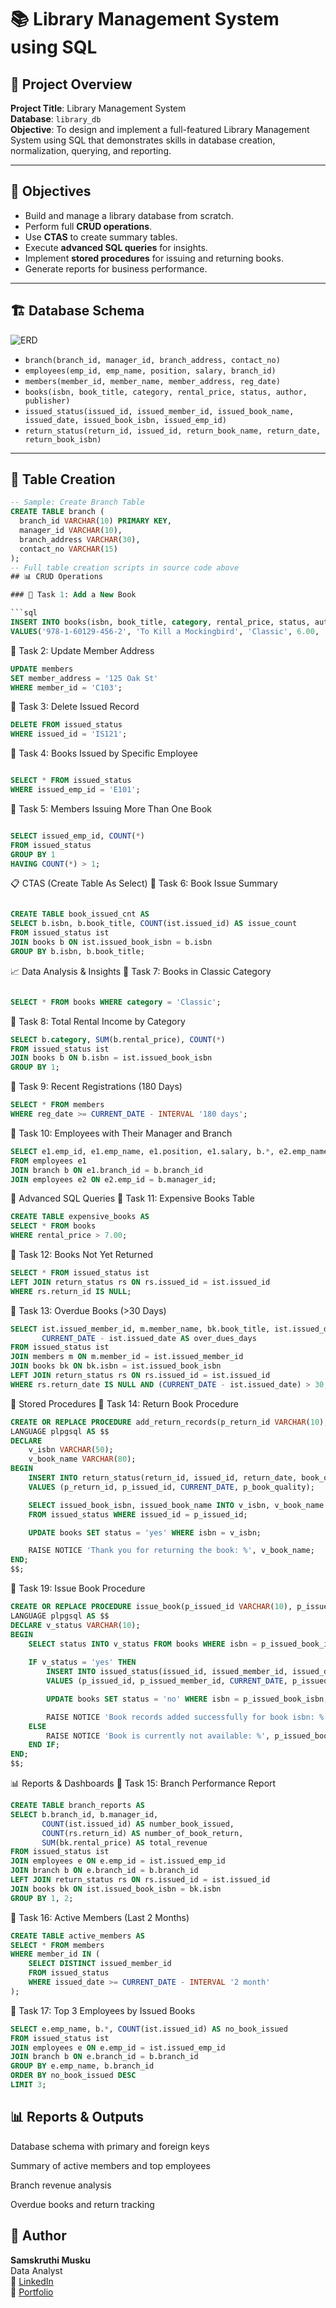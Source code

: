 # 📚 Library Management System using SQL

## 📝 Project Overview

**Project Title**: Library Management System  
**Database**: `library_db`  
**Objective**: To design and implement a full-featured Library Management System using SQL that demonstrates skills in database creation, normalization, querying, and reporting.


---

## 📌 Objectives

- Build and manage a library database from scratch.
- Perform full **CRUD operations**.
- Use **CTAS** to create summary tables.
- Execute **advanced SQL queries** for insights.
- Implement **stored procedures** for issuing and returning books.
- Generate reports for business performance.

---

## 🏗️ Database Schema

![ERD](https://github.com/najirh/Library-System-Management---P2/blob/main/library_erd.png)


- `branch(branch_id, manager_id, branch_address, contact_no)`
- `employees(emp_id, emp_name, position, salary, branch_id)`
- `members(member_id, member_name, member_address, reg_date)`
- `books(isbn, book_title, category, rental_price, status, author, publisher)`
- `issued_status(issued_id, issued_member_id, issued_book_name, issued_date, issued_book_isbn, issued_emp_id)`
- `return_status(return_id, issued_id, return_book_name, return_date, return_book_isbn)`

---

## 🔧 Table Creation

```sql
-- Sample: Create Branch Table
CREATE TABLE branch (
  branch_id VARCHAR(10) PRIMARY KEY,
  manager_id VARCHAR(10),
  branch_address VARCHAR(30),
  contact_no VARCHAR(15)
);
-- Full table creation scripts in source code above
## 📊 CRUD Operations

### 🔹 Task 1: Add a New Book

```sql
INSERT INTO books(isbn, book_title, category, rental_price, status, author, publisher)
VALUES('978-1-60129-456-2', 'To Kill a Mockingbird', 'Classic', 6.00, 'yes', 'Harper Lee', 'J.B. Lippincott & Co.');
```
🔹 Task 2: Update Member Address
```sql
UPDATE members
SET member_address = '125 Oak St'
WHERE member_id = 'C103';
```
🔹 Task 3: Delete Issued Record
```sql
DELETE FROM issued_status
WHERE issued_id = 'IS121';
```
🔹 Task 4: Books Issued by Specific Employee
```sql

SELECT * FROM issued_status
WHERE issued_emp_id = 'E101';
```
🔹 Task 5: Members Issuing More Than One Book
```sql

SELECT issued_emp_id, COUNT(*)
FROM issued_status
GROUP BY 1
HAVING COUNT(*) > 1;
```
📋 CTAS (Create Table As Select)
🔹 Task 6: Book Issue Summary
```sql

CREATE TABLE book_issued_cnt AS
SELECT b.isbn, b.book_title, COUNT(ist.issued_id) AS issue_count
FROM issued_status ist
JOIN books b ON ist.issued_book_isbn = b.isbn
GROUP BY b.isbn, b.book_title;
```
📈 Data Analysis & Insights
🔹 Task 7: Books in Classic Category
```sql

SELECT * FROM books WHERE category = 'Classic';
```
🔹 Task 8: Total Rental Income by Category

```sql
SELECT b.category, SUM(b.rental_price), COUNT(*)
FROM issued_status ist
JOIN books b ON b.isbn = ist.issued_book_isbn
GROUP BY 1;
```

🔹 Task 9: Recent Registrations (180 Days)
```sql
SELECT * FROM members
WHERE reg_date >= CURRENT_DATE - INTERVAL '180 days';
```
🔹 Task 10: Employees with Their Manager and Branch

```sql
SELECT e1.emp_id, e1.emp_name, e1.position, e1.salary, b.*, e2.emp_name AS manager
FROM employees e1
JOIN branch b ON e1.branch_id = b.branch_id
JOIN employees e2 ON e2.emp_id = b.manager_id;
```
💼 Advanced SQL Queries
🔹 Task 11: Expensive Books Table

```sql
CREATE TABLE expensive_books AS
SELECT * FROM books
WHERE rental_price > 7.00;
```
🔹 Task 12: Books Not Yet Returned

```sql
SELECT * FROM issued_status ist
LEFT JOIN return_status rs ON rs.issued_id = ist.issued_id
WHERE rs.return_id IS NULL;
```
🔹 Task 13: Overdue Books (>30 Days)

```sql
SELECT ist.issued_member_id, m.member_name, bk.book_title, ist.issued_date, 
       CURRENT_DATE - ist.issued_date AS over_dues_days
FROM issued_status ist
JOIN members m ON m.member_id = ist.issued_member_id
JOIN books bk ON bk.isbn = ist.issued_book_isbn
LEFT JOIN return_status rs ON rs.issued_id = ist.issued_id
WHERE rs.return_date IS NULL AND (CURRENT_DATE - ist.issued_date) > 30;
```
🔄 Stored Procedures
🔹 Task 14: Return Book Procedure

```sql
CREATE OR REPLACE PROCEDURE add_return_records(p_return_id VARCHAR(10), p_issued_id VARCHAR(10), p_book_quality VARCHAR(10))
LANGUAGE plpgsql AS $$
DECLARE
    v_isbn VARCHAR(50);
    v_book_name VARCHAR(80);
BEGIN
    INSERT INTO return_status(return_id, issued_id, return_date, book_quality)
    VALUES (p_return_id, p_issued_id, CURRENT_DATE, p_book_quality);

    SELECT issued_book_isbn, issued_book_name INTO v_isbn, v_book_name
    FROM issued_status WHERE issued_id = p_issued_id;

    UPDATE books SET status = 'yes' WHERE isbn = v_isbn;

    RAISE NOTICE 'Thank you for returning the book: %', v_book_name;
END;
$$;
```
🔹 Task 19: Issue Book Procedure

```sql
CREATE OR REPLACE PROCEDURE issue_book(p_issued_id VARCHAR(10), p_issued_member_id VARCHAR(30), p_issued_book_isbn VARCHAR(30), p_issued_emp_id VARCHAR(10))
LANGUAGE plpgsql AS $$
DECLARE v_status VARCHAR(10);
BEGIN
    SELECT status INTO v_status FROM books WHERE isbn = p_issued_book_isbn;
    
    IF v_status = 'yes' THEN
        INSERT INTO issued_status(issued_id, issued_member_id, issued_date, issued_book_isbn, issued_emp_id)
        VALUES (p_issued_id, p_issued_member_id, CURRENT_DATE, p_issued_book_isbn, p_issued_emp_id);

        UPDATE books SET status = 'no' WHERE isbn = p_issued_book_isbn;

        RAISE NOTICE 'Book records added successfully for book isbn: %', p_issued_book_isbn;
    ELSE
        RAISE NOTICE 'Book is currently not available: %', p_issued_book_isbn;
    END IF;
END;
$$;
```

📊 Reports & Dashboards
🔹 Task 15: Branch Performance Report


```sql
CREATE TABLE branch_reports AS
SELECT b.branch_id, b.manager_id,
       COUNT(ist.issued_id) AS number_book_issued,
       COUNT(rs.return_id) AS number_of_book_return,
       SUM(bk.rental_price) AS total_revenue
FROM issued_status ist
JOIN employees e ON e.emp_id = ist.issued_emp_id
JOIN branch b ON e.branch_id = b.branch_id
LEFT JOIN return_status rs ON rs.issued_id = ist.issued_id
JOIN books bk ON ist.issued_book_isbn = bk.isbn
GROUP BY 1, 2;

```
🔹 Task 16: Active Members (Last 2 Months)


```sql
CREATE TABLE active_members AS
SELECT * FROM members
WHERE member_id IN (
    SELECT DISTINCT issued_member_id
    FROM issued_status
    WHERE issued_date >= CURRENT_DATE - INTERVAL '2 month'
);

```
🔹 Task 17: Top 3 Employees by Issued Books


```sql
SELECT e.emp_name, b.*, COUNT(ist.issued_id) AS no_book_issued
FROM issued_status ist
JOIN employees e ON e.emp_id = ist.issued_emp_id
JOIN branch b ON e.branch_id = b.branch_id
GROUP BY e.emp_name, b.branch_id
ORDER BY no_book_issued DESC
LIMIT 3;

```
## 📊 Reports & Outputs
Database schema with primary and foreign keys

Summary of active members and top employees

Branch revenue analysis

Overdue books and return tracking

## 👤 Author

**Samskruthi Musku**  
Data Analyst  
🔗 [LinkedIn](https://www.linkedin.com/in/samskruthi-musku/)  
📎 [Portfolio](https://samskruthireddy088.wixsite.com/my-site-2)
